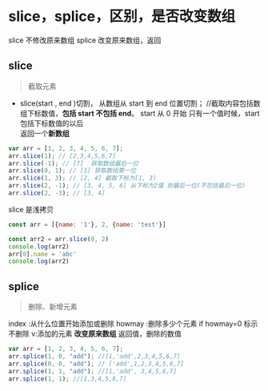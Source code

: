 # slice，splice，区别，是否改变数组

slice 不修改原来数组
splice 改变原来数组，返回

## slice

> 截取元素

- slice(start , end )切割， 从数组从 start 到 end 位置切割；
  //截取内容包括数组下标数值，**包括 start 不包括 end**。 start 从 0 开始
  只有一个值时候，start 包括下标数值的以后  
  返回一个**新数组**

```js
var arr = [1, 2, 3, 4, 5, 6, 7];
arr.slice(1); // [2,3,4,5,6,7]
arr.slice(-1); // [7]  获取数组最后一位
arr.slice(0, 1); // [1] 获取数组第一位
arr.slice(1, 3); // [2, 4] 截取下标为[1, 3)
arr.slice(2, -1); // [3, 4, 5, 6] 从下标为2值 到最后一位(不包括最后一位)
arr.slice(2, -3); // [3, 4]
```

slice 是浅拷贝
```js
const arr = [{name: '1'}, 2, {name: 'test'}]

const arr2 = arr.slice(0, 2)
console.log(arr2)
arr[0].name = 'abc'
console.log(arr2)

```
## splice

> 删除、新增元素

index :从什么位置开始添加或删除
howmay :删除多少个元素 if howmay=0 标示不删除
v:添加的元素
**改变原来数组**
返回值，删除的数值

```js
var arr = [1, 2, 3, 4, 5, 6, 7];
arr.splice(1, 0, "add"); //[1,'add',2,3,4,5,6,7]
arr.splice(0, 0, "add"); // ['add',1,2,3,4,5,6,7]
arr.splice(1, 1, "add"); //[1,'add', 3,4,5,6,7]
arr.splice(1, 1); //[1,3,4,5,6,7]
```
